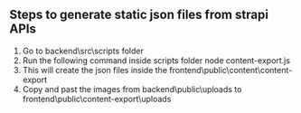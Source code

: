 ## Steps to generate static json files from strapi APIs
1. Go to backend\src\scripts folder
2. Run the following command inside scripts folder node content-export.js
3. This will create the json files inside the frontend\public\content\content-export
4. Copy and past the images from backend\public\uploads to frontend\public\content-export\uploads
